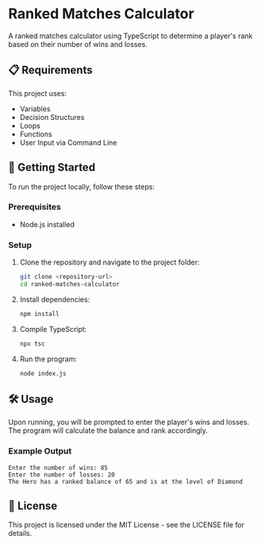 # Ranked Matches Calculator

A ranked matches calculator using TypeScript to determine a player's rank based on their number of wins and losses.

## 📋 Requirements

This project uses:

- Variables
- Decision Structures
- Loops
- Functions
- User Input via Command Line

## 🚀 Getting Started

To run the project locally, follow these steps:

### Prerequisites

- Node.js installed

### Setup

1. Clone the repository and navigate to the project folder:
   ```bash
   git clone <repository-url>
   cd ranked-matches-calculator
   ```

2. Install dependencies:
   ```bash
   npm install
   ```

3. Compile TypeScript:
   ```bash
   npx tsc
   ```

4. Run the program:
   ```bash
   node index.js
   ```

## 🛠️ Usage

Upon running, you will be prompted to enter the player's wins and losses. The program will calculate the balance and rank accordingly.

### Example Output

```
Enter the number of wins: 85
Enter the number of losses: 20
The Hero has a ranked balance of 65 and is at the level of Diamond
```

## 📝 License

This project is licensed under the MIT License - see the LICENSE file for details.